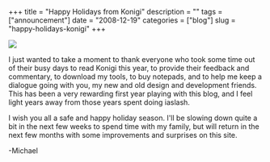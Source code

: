 +++
title = "Happy Holidays from Konigi"
description = ""
tags = ["announcement"]
date = "2008-12-19"
categories = ["blog"]
slug = "happy-holidays-konigi"
+++



  <div class="notebook-screenshot"><img src="//media.konigi.com/notebook/happy-holidays-from-konigi.jpg" class="notebook-image" /></div><p>I just wanted to take a moment to thank everyone who took some time out of their busy days to read Konigi this year, to provide their feedback and commentary, to download my tools, to buy notepads, and to help me keep a dialogue going with you, my new and old design and development friends. This has been a very rewarding first year playing with this blog, and I feel light years away from those years spent doing iaslash.</p>
<p>I wish you all a safe and happy holiday season. I'll be slowing down quite a bit in the next few weeks to spend time with my family, but will return in the next few months with some improvements and surprises on this site. </p>
<p>-Michael</p>
    
  
